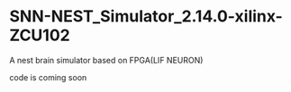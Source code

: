 # SNN-NEST_Simulator_2.14.0-xilinx-ZCU102
A nest brain simulator based on FPGA(LIF NEURON)

code is coming soon

